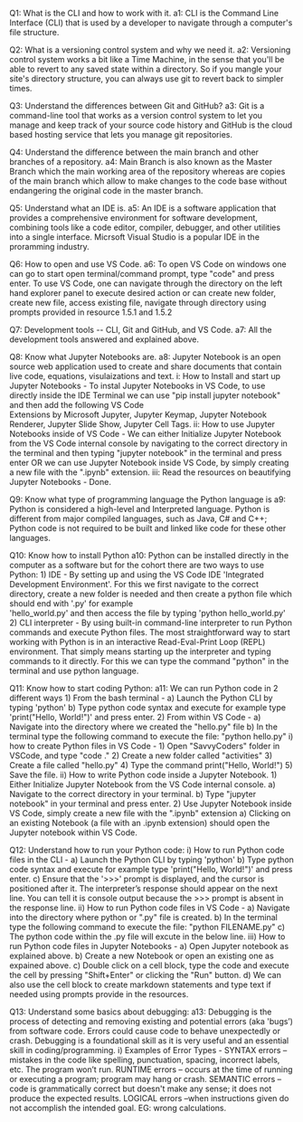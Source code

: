 Q1: What is the CLI and how to work with it.
a1: CLI is the Command Line Interface (CLI) that is used by a developer to navigate through a computer's file structure.


Q2: What is a versioning control system and why we need it.
a2: Versioning control system works a bit like a Time Machine, in the sense that you'll be able to revert to any saved state within a directory. So if you mangle your 
    site's directory structure, you can always use git to revert back to simpler times.


Q3: Understand the differences between Git and GitHub?
a3: Git is a command-line tool that works as a version control system to let you manage and keep track of your source code history and GitHub is the cloud based hosting         service that lets you manage git repositories.


Q4: Understand the difference between the main branch and other branches of a repository.
a4: Main Branch is also known as the Master Branch which the main working area of the repository whereas are copies of the main branch which allow to make changes to the        code base without endangering the original code in the master branch.


Q5: Understand what an IDE is.
a5: An IDE is a software application that provides a comprehensive environment for software development, combining tools like a code editor, compiler, debugger, and other       utilities into a single interface. Micrsoft Visual Studio is a popular IDE in the proramming industry.


Q6: How to open and use VS Code.
a6: To open VS Code on windows one can go to start open terminal/command prompt, type "code" and press enter. To use VS Code, one can navigate through the directory on the      left hand explorer panel to execute desired action or can create new folder, create new file, access existing file, navigate through directory using prompts provided 
    in resource 1.5.1 and 1.5.2


Q7: Development tools -- CLI, Git and GitHub, and VS Code.
a7: All the development tools answered and explained above.


Q8: Know what Jupyter Notebooks are.
a8: Jupyter Notebook is an open source web application used to create and share documents that contain live code, equations, visulaizations and text.
    i:   How to Install and start up Jupyter Notebooks -
         To instal Jupyter Notebooks in VS Code, to use directly inside the IDE Terminal we can use "pip install jupyter notebook" and then add the following VS Code         
         Extensions by Microsoft Jupyter, Jupyter Keymap, Jupyter Notebook Renderer, Jupyter Slide Show, Jupyter Cell Tags.
    ii:  How to use Jupyter Notebooks inside of VS Code -
         We can either Initialize Jupyter Notebook from the VS Code internal console by navigating to the correct directory in the terminal and then typing "jupyter 
         notebook" in the terminal and press enter OR we can use Jupyter Notebook inside VS Code, by simply creating a new file with the ".ipynb" extension.
    iii: Read the resources on beautifying Jupyter Notebooks -
         Done.


Q9: Know what type of programming language the Python language is
a9: Python is considered a high-level and Interpreted language. Python is different from major compiled languages, such as Java, C# and C++; Python code is not required to       be built and linked like code for these other languages.


Q10: Know how to install Python
a10: Python can be installed directly in the computer as a software but for the cohort there are two ways to use Python:
      1) IDE - By setting up and using the VS Code IDE 'Integrated Development Environment'.
               For this we first navigate to the correct directory, create a new folder is needed and then create a python file which should end with '.py' for example     
               'hello_world.py' and then access the file by typing 'python hello_world.py'
      2) CLI interpreter - By using built-in command-line interpreter to run Python commands and execute Python files.
               The most straightforward way to start working with Python is in an interactive Read-Eval-Print Loop (REPL) environment. That simply means starting up the 
               interpreter and typing commands to it directly. For this we can type the command "python" in the terminal and use python language.

      
Q11: Know how to start coding Python:
a11: We can run Python code in 2 different ways
       1) From the bash terminal - 
          a) Launch the Python CLI by typing 'python'
          b) Type python code syntax and execute for example type 'print("Hello, World!")' and press enter.
       2) From within VS Code -
          a) Navigate into the directory where we created the "hello.py" file
          b) In the terminal type the following command to execute the file: "python hello.py"
    i) how to create Python files in VS Code - 
       1) Open "SavvyCoders" folder in VSCode, and type "code ."
       2) Create a new folder called "activities"
       3) Create a file called "hello.py"
       4) Type the command print("Hello, World!")
       5) Save the file.
    ii) How to write Python code inside a Jupyter Notebook.
       1) Either Initialize Jupyter Notebook from the VS Code internal console.
          a) Navigate to the correct directory in your terminal.
          b) Type "jupyter notebook" in your terminal and press enter.
       2) Use Jupyter Notebook inside VS Code, simply create a new file with the ".ipynb" extension
          a) Clicking on an existing Notebook (a file with an .ipynb extension) should open the Jupyter notebook within VS Code.


Q12: Understand how to run your Python code:
     i)  How to run Python code files in the CLI -
       a) Launch the Python CLI by typing 'python'
       b) Type python code syntax and execute for example type 'print("Hello, World!")' and press enter.
       c) Ensure that the '>>>' prompt is displayed, and the cursor is positioned after it. The interpreter’s response should appear on the next line. You can tell it is               console output because the >>> prompt is absent in the response line.
     ii) How to run Python code files in VS Code -
       a) Navigate into the directory where python or ".py" file is created. 
       b) In the terminal type the following command to execute the file: "python FILENAME.py"
       c) The python code within the .py file will excute in the below line.
     iii) How to run Python code files in Jupyter Notebooks -
       a) Open Jupyter notebook as explained above.
       b) Create a new Notebook or open an existing one as expained above.
       c) Double click on a cell block, type the code and execute the cell by pressing "Shift+Enter" or clicking the "Run" button.
       d) We can also use the cell block to create markdown statements and type text if needed using prompts provide in the resources.
         
        
Q13: Understand some basics about debugging:
a13: Debugging is the process of detecting and removing existing and potential errors (aka 'bugs’) from software code. Errors could cause code to behave unexpectedly or           crash. Debugging is a foundational skill as it is very useful and an essential skill in coding/programming.
     i) Examples of Error Types - 
        SYNTAX errors – mistakes in the code like spelling, punctuation, spacing, incorrect labels, etc. The program won’t run.
        RUNTIME errors – occurs at the time of running or executing a program; program may hang or crash.
        SEMANTIC errors – code is grammatically correct but doesn't make any sense; it does not produce the expected results.
        LOGICAL errors –when instructions given do not accomplish the intended goal. EG: wrong calculations.
        
